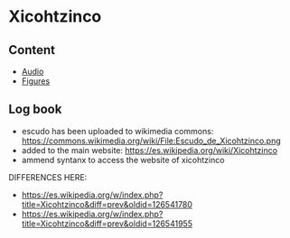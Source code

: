 # Xicohtzinco

## Content 
 * [Audio](audio/)
 * [Figures](figures/)

 
## Log book
* escudo has been uploaded to wikimedia commons: https://commons.wikimedia.org/wiki/File:Escudo_de_Xicohtzinco.png
* added to the main website: https://es.wikipedia.org/wiki/Xicohtzinco
* ammend syntanx to access the website of xicohtzinco 

DIFFERENCES HERE: 
* https://es.wikipedia.org/w/index.php?title=Xicohtzinco&diff=prev&oldid=126541780
* https://es.wikipedia.org/w/index.php?title=Xicohtzinco&diff=prev&oldid=126541955


